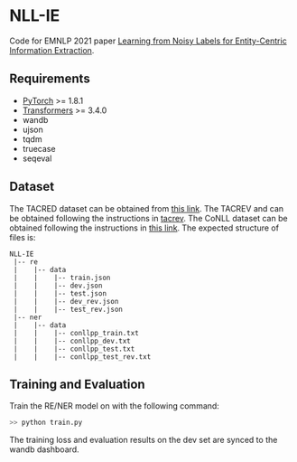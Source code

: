 # NLL-IE

Code for EMNLP 2021 paper [Learning from Noisy Labels for Entity-Centric Information Extraction](https://arxiv.org/abs/2104.08656).

## Requirements
* [PyTorch](http://pytorch.org/) >= 1.8.1
* [Transformers](https://github.com/huggingface/transformers) >= 3.4.0
* wandb
* ujson
* tqdm
* truecase
* seqeval

## Dataset
The TACRED dataset can be obtained from [this link](https://nlp.stanford.edu/projects/tacred/). The TACREV and can be obtained following the instructions in [tacrev](https://github.com/DFKI-NLP/tacrev). The CoNLL dataset can be obtained following the instructions in [this link](https://github.com/ZihanWangKi/CrossWeigh). The expected structure of files is:
```
NLL-IE
 |-- re
 |    |-- data
 |    |    |-- train.json        
 |    |    |-- dev.json
 |    |    |-- test.json
 |    |    |-- dev_rev.json
 |    |    |-- test_rev.json
 |-- ner
 |    |-- data
 |    |    |-- conllpp_train.txt     
 |    |    |-- conllpp_dev.txt
 |    |    |-- conllpp_test.txt
 |    |    |-- conllpp_test_rev.txt
```

## Training and Evaluation

Train the RE/NER model on with the following command:

```bash
>> python train.py
```

The training loss and evaluation results on the dev set are synced to the wandb dashboard.
